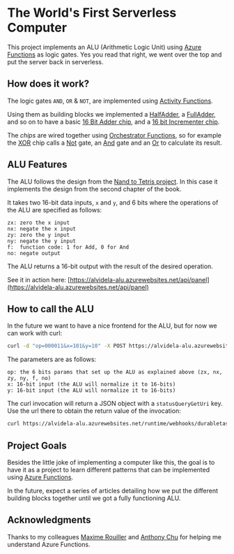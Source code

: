 # The World's First Serverless Computer

This project implements an ALU (Arithmetic Logic Unit) using [Azure Functions](https://docs.microsoft.com/azure/azure-functions/durable/durable-functions-overview?WT.mc_id=serverlesscomputer-GitHub-alvidela) as logic gates. Yes you read that right, we went over the top and put the server back in serverless.

## How does it work?

The logic gates `AND`, `OR` & `NOT`, are implemented using [Activity Functions](https://docs.microsoft.com/azure/azure-functions/durable/durable-functions-types-features-overview?WT.mc_id=serverlesscomputer-GitHub-alvidela#activity-functions).

Using them as building blocks we implemented a [HalfAdder](https://github.com/videlalvaro/ServerlessComputer/blob/master/HalfAdder/index.js), a [FullAdder](https://github.com/videlalvaro/ServerlessComputer/blob/master/FullAdder/index.js), and so on to have a basic [16 Bit Adder chip](https://github.com/videlalvaro/ServerlessComputer/blob/master/Add16/index.js), and a [16 bit Incrementer chip](https://github.com/videlalvaro/ServerlessComputer/blob/master/Inc16/index.js).

The _chips_ are wired together using [Orchestrator Functions](https://docs.microsoft.com/azure/azure-functions/durable/durable-functions-types-features-overview?WT.mc_id=serverlesscomputer-GitHub-alvidela#orchestrator-functions), so for example the [XOR](https://github.com/videlalvaro/ServerlessComputer/blob/master/Xor/index.js) chip calls a [Not](https://github.com/videlalvaro/ServerlessComputer/blob/master/Not/index.js) gate, an [And](https://github.com/videlalvaro/ServerlessComputer/blob/master/And/index.js) gate and an [Or](https://github.com/videlalvaro/ServerlessComputer/blob/master/Or/index.js) to calculate its result.

## ALU Features ##

The ALU follows the design from the [Nand to Tetris project](https://www.nand2tetris.org). In this case it implements the design from the second chapter of the book.

It takes two 16-bit data inputs, `x` and `y`, and 6 bits where the operations of the ALU are specified as follows:

```
zx: zero the x input
nx: negate the x input
zy: zero the y input
ny: negate the y input
f:  function code: 1 for Add, 0 for And
no: negate output
```

The ALU returns a 16-bit output with the result of the desired operation.

See it in action here: [https://alvidela-alu.azurewebsites.net/api/panel](https://alvidela-alu.azurewebsites.net/api/panel)

## How to call the ALU ##

In the future we want to have a nice frontend for the ALU, but for now we can work with curl:

```bash
curl -d "op=000011&x=101&y=10" -X POST https://alvidela-alu.azurewebsites.net/api/panel
```

The parameters are as follows:

```
op: the 6 bits params that set up the ALU as explained above (zx, nx, zy, ny, f, no)
x: 16-bit input (the ALU will normalize it to 16-bits)
y: 16-bit input (the ALU will normalize it to 16-bits)
```

The curl invocation will return a JSON object with a `statusQueryGetUri` key. Use the url there to obtain the return value of the invocation:

```bash
curl https://alvidela-alu.azurewebsites.net/runtime/webhooks/durabletask/instances/someinstanceid\?taskHub\=DurableFunctionsHub\&connection\=Storage\&code\=SomeCode
```

## Project Goals ##

Besides the little joke of implementing a computer like this, the goal is to have it as a project to learn different patterns that can be implemented using [Azure Functions](https://docs.microsoft.com/azure/azure-functions/functions-overview?WT.mc_id=serverlesscomputer-GitHub-alvidela).

In the future, expect a series of articles detailing how we put the different building blocks together until we got a fully functioning ALU.

## Acknowledgments ##

Thanks to my colleagues [Maxime Rouiller](https://github.com/MaximRouiller) and [Anthony Chu](https://github.com/anthonychu) for helping me understand Azure Functions.